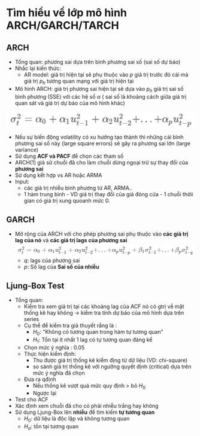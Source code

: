 # Tìm hiểu về lớp mô hình ARCH/GARCH/TARCH

## ARCH 
- Tổng quan: phương sai dựa trên bình phương sai số (sai số dự báo)
- Nhắc lại kiến thức:
    + AR model: giá trị hiện tại sẽ phụ thuộc vào $p$ giá trị trước đó cái mà giá trị $p_h$ tương quan mạng với giá trị hiện tại
- Mô hình ARCH: giá trị phương sai hiện tại sẽ dựa vào $p_h$ giá trị sai số bình phương (SSE) với các hệ số  $\alpha$ ( sai số là khoảng cách giữa giá trị quan sát và giá trị dự báo của mô hình khác)

![Alt text](<Mô hình ARCH - Kaggle.png>)

- Nếu sự biến động volatility có xu hướng tạo thành thì những cái bình phương sai số này (large square errors) sẽ gây ra phương sai lớn (large variance)
- Sử dụng $\textbf{ACF và PACF}$ để chọn các tham số
- ARCH(1) giả sử chuỗi đã cho làm chuỗi dừng ngoại trừ sự thay đổi của $\textbf{phương sai}$
- Sử dụng kết hợp vs AR hoặc ARMA
- Input: 
    + các giá trị nhiễu bình phương từ AR, ARMA..
    + 1 hàm trung bình - VD giá trị thay đổi của giá đóng cửa - 1 chuỗi thờii gian có giá trị xung quoanh mức 0.
    
## GARCH 
- Mở rộng của ARCH với cho phép phương sai phụ thuộc vào $\textbf{các giá trị lag của nó}$ và  $\textbf{các giá trị lags của phương sai}$ 
![Alt text](<Mô hình GARCH - Kaggle.png>)
    + $q$: lags của phương sai 
    + $p$: Số lag của $\textbf{Sai số của nhiễu}$

## Ljung-Box Test
- Tổng quan:
    + Kiểm tra xem giá trị tại các khoảng lag của ACF nó có gtrị về mặt thống kê hay không -> kiểm tra tính dự báo của mô hình dựa trên series
    + Cụ thể để kiểm tra giả thuyết rẳng là : 
        + $H_0$: "Không có tương quan trong hàm tự tương quan"
        + $H_1$: Tồn tại ít nhất 1 lag có tự tương quan đáng kể
    + Chọn mức ý nghĩa : 0.05
    + Thực hiện kiểm định:
        + Thu được giá trị thống kê kiểm địng từ dữ liệu (VD: chi-square)
        +  so sánh giá trị thống kê với ngưỡng quyết định (critical) dựa trên mức ý nghĩa đã chọn
    + Đưa ra qđịnh
        + Nếu thống kê vượt quá mức quy định > bỏ $H_0$ 
        + Ngược lại
- Test cho ACF
- Xác định xem chuỗi đã cho có phải nhiễu trắng hay không
- Sử dụng Ljung-Box lên $\textbf{nhiễu}$ để tìm kiếm $\textbf{tự tương quan}$
    + $H_0$: dữ liệu là độc lập và không tương quan
    + $H_a$: tồn tại tương quan
    
